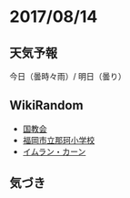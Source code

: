 # 2017/08/14

## 天気予報

今日（曇時々雨）/ 明日（曇り）

## WikiRandom

* [国教会](https://ja.wikipedia.org/wiki/%E5%9B%BD%E6%95%99%E4%BC%9A)
* [福岡市立那珂小学校](https://ja.wikipedia.org/wiki/%E7%A6%8F%E5%B2%A1%E5%B8%82%E7%AB%8B%E9%82%A3%E7%8F%82%E5%B0%8F%E5%AD%A6%E6%A0%A1)
* [イムラン・カーン](https://ja.wikipedia.org/wiki/%E3%82%A4%E3%83%A0%E3%83%A9%E3%83%B3%E3%83%BB%E3%82%AB%E3%83%BC%E3%83%B3)

## 気づき


